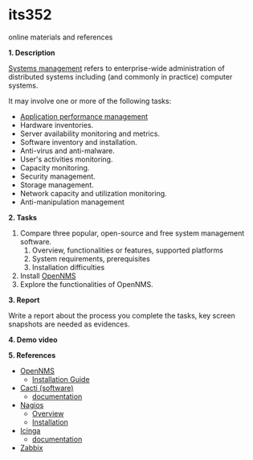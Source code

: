 # its352
online materials and references

**1. Description**

[Systems management](https://en.wikipedia.org/wiki/Systems\_management) refers to enterprise-wide administration of distributed systems including (and commonly in practice) computer systems.

It may involve one or more of the following tasks:
* [Application performance management](https://en.wikipedia.org/wiki/Application\_performance\_management)
* Hardware inventories.
* Server availability monitoring and metrics.
* Software inventory and installation.
* Anti-virus and anti-malware.
* User's activities monitoring.
* Capacity monitoring.
* Security management.
* Storage management.
* Network capacity and utilization monitoring.
* Anti-manipulation management

**2. Tasks**

1. Compare three popular, open-source and free system management software.
   1. Overview, functionalities or features, supported platforms
   2. System requirements, prerequisites
   3. Installation difficulties
2. Install [OpenNMS](https://en.wikipedia.org/wiki/OpenNMS)
3. Explore the functionalities of OpenNMS.

**3. Report**

Write a report about the process you complete the tasks, key screen snapshots are needed as evidences.

**4. Demo video**

**5. References**
* [OpenNMS](https://en.wikipedia.org/wiki/OpenNMS)
  * [Installation Guide](https://docs.opennms.org/opennms/releases/latest/guide-install/guide-install.html)
* [Cacti (software)](https://en.wikipedia.org/wiki/Cacti\_\(software\))
  * [documentation](https://github.com/Cacti/documentation)
* [Nagios](https://en.wikipedia.org/wiki/Nagios)
  * [Overview](https://support.nagios.com/kb/category.php?id=39)
  * [Installation](https://support.nagios.com/kb/category.php?id=83)
* [Icinga](https://en.wikipedia.org/wiki/Icinga)
  * [documentation](https://icinga.com/docs/)
* [Zabbix](https://en.wikipedia.org/wiki/Zabbix)